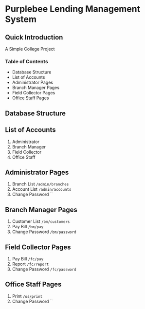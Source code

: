 # Purplebee Lending Management System
## Quick Introduction
A Simple College Project

### Table of Contents
* Database Structure
* List of Accounts
* Administrator Pages
* Branch Manager Pages
* Field Collector Pages
* Office Staff Pages

## Database Structure

## List of Accounts
1. Administrator 
2. Branch Manager
3. Field Collector
4. Office Staff

## Administrator Pages
1. Branch List `/admin/branches`
2. Account List `/admin/accounts`
3. Change Password ``

## Branch Manager Pages
1. Customer List `/bm/customers`
2. Pay Bill `/bm/pay`
3. Change Password `/bm/password`

## Field Collector Pages
1. Pay Bill `/fc/pay`
2. Report `/fc/report`
3. Change Password `/fc/password`

## Office Staff Pages
1. Print  `/os/print`
2. Change Password ``